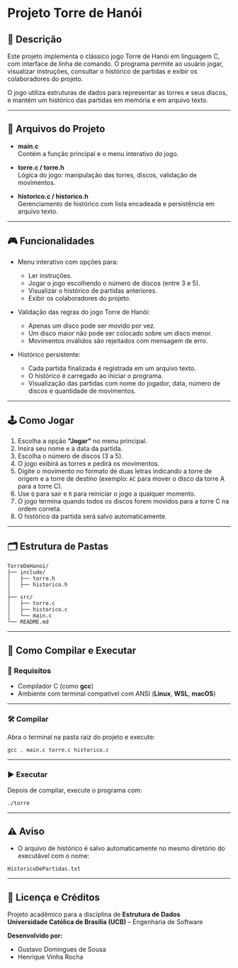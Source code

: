 
# Projeto Torre de Hanói

## 📌 Descrição

Este projeto implementa o clássico jogo Torre de Hanói em linguagem C, com interface de linha de comando. O programa permite ao usuário jogar, visualizar instruções, consultar o histórico de partidas e exibir os colaboradores do projeto.

O jogo utiliza estruturas de dados para representar as torres e seus discos, e mantém um histórico das partidas em memória e em arquivo texto.

---

## 📂 Arquivos do Projeto

- **main.c**  
Contém a função principal e o menu interativo do jogo.

- **torre.c / torre.h**  
Lógica do jogo: manipulação das torres, discos, validação de movimentos.

- **historico.c / historico.h**  
Gerenciamento de histórico com lista encadeada e persistência em arquivo texto.


---


## 🎮 Funcionalidades

- Menu interativo com opções para:
  - Ler instruções.
  - Jogar o jogo escolhendo o número de discos (entre 3 e 5).
  - Visualizar o histórico de partidas anteriores.
  - Exibir os colaboradores do projeto.

- Validação das regras do jogo Torre de Hanói:
  - Apenas um disco pode ser movido por vez.
  - Um disco maior não pode ser colocado sobre um disco menor.
  - Movimentos inválidos são rejeitados com mensagem de erro.

- Histórico persistente:
  - Cada partida finalizada é registrada em um arquivo texto.
  - O histórico é carregado ao iniciar o programa.
  - Visualização das partidas com nome do jogador, data, número de discos e quantidade de movimentos.

---

## 🕹️ Como Jogar

1. Escolha a opção **"Jogar"** no menu principal.  
2. Insira seu nome e a data da partida.  
3. Escolha o número de discos (3 a 5).  
4. O jogo exibirá as torres e pedirá os movimentos.  
5. Digite o movimento no formato de duas letras indicando a torre de origem e a torre de destino (exemplo: `AC` para mover o disco da torre A para a torre C).  
6. Use `Q` para sair e `R` para reiniciar o jogo a qualquer momento.  
7. O jogo termina quando todos os discos forem movidos para a torre C na ordem correta.  
8. O histórico da partida será salvo automaticamente.

---

## 🗂️ Estrutura de Pastas

```
TorreDeHanoi/
├── include/
│   ├── torre.h
│   ├── historico.h
│   
├── src/
│   ├── torre.c
│   ├── historico.c
│   └── main.c
└── README.md
```

---

## 🚀 Como Compilar e Executar

### 📌 Requisitos

- Compilador C (como **gcc**)  
- Ambiente com terminal compatível com ANSI (**Linux**, **WSL**, **macOS**)

---

### 🛠️ Compilar

Abra o terminal na pasta raiz do projeto e execute:

```
gcc . main.c torre.c historico.c
```

---

### ▶️ Executar

Depois de compilar, execute o programa com:

```
./torre
```

---

## ⚠️ Aviso

- O arquivo de histórico é salvo automaticamente no mesmo diretório do executável com o nome:

```
HistoricoDePartidas.txt
```

---

## 📄 Licença e Créditos

Projeto acadêmico para a disciplina de **Estrutura de Dados**  
**Universidade Católica de Brasília (UCB)** – Engenharia de Software  

**Desenvolvido por:**  
- Gustavo Domingues de Sousa  
- Henrique Vinha Rocha  



